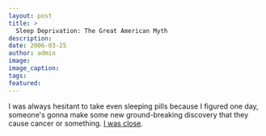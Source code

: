 ```yaml
---
layout: post
title: >
  Sleep Deprivation: The Great American Myth
description:
date: 2006-03-25
author: admin
image:
image_caption:
tags:
featured:
---
```


I was always hesitant to take even sleeping pills because I figured one day, someone's gonna make some new ground-breaking discovery that they cause cancer or something. [I was close](https://news.yahoo.com/s/space/20060323/sc_space/sleepdeprivationthegreatamericanmyth).
